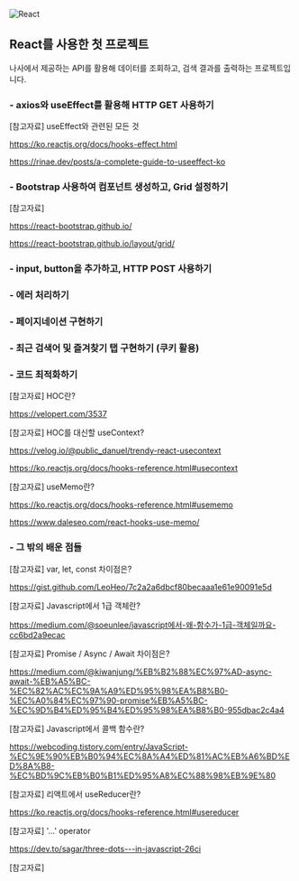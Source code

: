 ![React](https://img.shields.io/badge/React-FrontEnd-blue?logo=React)
## React를 사용한 첫 프로젝트

나사에서 제공하는 API를 활용해 데이터를 조회하고, 검색 결과를 출력하는 프로젝트입니다.

### - axios와 useEffect를 활용해 HTTP GET 사용하기

[참고자료] useEffect와 관련된 모든 것

https://ko.reactjs.org/docs/hooks-effect.html

https://rinae.dev/posts/a-complete-guide-to-useeffect-ko

### - Bootstrap 사용하여 컴포넌트 생성하고, Grid 설정하기

[참고자료]

https://react-bootstrap.github.io/

https://react-bootstrap.github.io/layout/grid/

### - input, button을 추가하고, HTTP POST 사용하기

### - 에러 처리하기

### - 페이지네이션 구현하기

### - 최근 검색어 및 즐겨찾기 탭 구현하기 (쿠키 활용)

### - 코드 최적화하기

[참고자료] HOC란?

https://velopert.com/3537

[참고자료] HOC를 대신할 useContext?

https://velog.io/@public_danuel/trendy-react-usecontext

https://ko.reactjs.org/docs/hooks-reference.html#usecontext

[참고자료] useMemo란?

https://ko.reactjs.org/docs/hooks-reference.html#usememo

https://www.daleseo.com/react-hooks-use-memo/

### - 그 밖의 배운 점들

[참고자료] var, let, const 차이점은?

https://gist.github.com/LeoHeo/7c2a2a6dbcf80becaaa1e61e90091e5d

[참고자료] Javascript에서 1급 객체란?

https://medium.com/@soeunlee/javascript에서-왜-함수가-1급-객체일까요-cc6bd2a9ecac

[참고자료] Promise / Async / Await 차이점은?

https://medium.com/@kiwanjung/%EB%B2%88%EC%97%AD-async-await-%EB%A5%BC-%EC%82%AC%EC%9A%A9%ED%95%98%EA%B8%B0-%EC%A0%84%EC%97%90-promise%EB%A5%BC-%EC%9D%B4%ED%95%B4%ED%95%98%EA%B8%B0-955dbac2c4a4

[참고자료] Javascript에서 콜백 함수란?

https://webcoding.tistory.com/entry/JavaScript-%EC%9E%90%EB%B0%94%EC%8A%A4%ED%81%AC%EB%A6%BD%ED%8A%B8-%EC%BD%9C%EB%B0%B1%ED%95%A8%EC%88%98%EB%9E%80

[참고자료] 리액트에서 useReducer란?

https://ko.reactjs.org/docs/hooks-reference.html#usereducer

[참고자료] '...' operator

https://dev.to/sagar/three-dots---in-javascript-26ci

[참고자료]